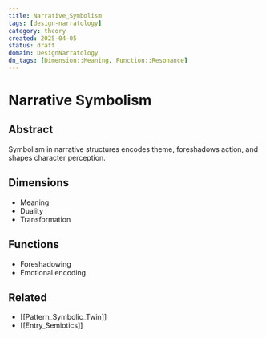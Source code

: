 ```yaml
---
title: Narrative_Symbolism
tags: [design-narratology]
category: theory
created: 2025-04-05
status: draft
domain: DesignNarratology
dn_tags: [Dimension::Meaning, Function::Resonance]
---
```


# Narrative Symbolism

## Abstract
Symbolism in narrative structures encodes theme, foreshadows action, and shapes character perception.

## Dimensions
- Meaning
- Duality
- Transformation

## Functions
- Foreshadowing
- Emotional encoding

## Related
- [[Pattern_Symbolic_Twin]]
- [[Entry_Semiotics]]
